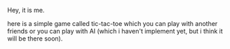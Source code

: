 Hey, it is me.

here is a simple game called tic-tac-toe which you can play with another
friends or you can play with AI (which i haven't implement yet, but i think
it will be there soon).

